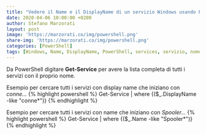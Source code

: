 ```yaml
---
title: "Vedere il Name e il DisplayName di un servizio Windows usando PowerShell"
date: 2020-04-06 10:00:00 +0200
author: Stefano Marzorati
layout: post
image: 'https://marzorati.co/img/powershell.png'
share-img: 'https://marzorati.co/img/powershell.png'
categories: [PowerShell]
tags: [Windows, Name, DisplayName, PowerShell, services, servizio, nome, visualizzato]
---
```

Da PowerShell digitare **Get-Service** per avere la lista completa di tutti i servizi con il proprio nome.   

Esempio per cercare tutti i servizi con display name che iniziano con *conne...*
{% highlight powershell %}
Get-Service | where {($_.DisplayName -like "conne*")}
{% endhighlight %}

Esempio per cercare tutti i servizi con name che iniziano con *Spooler...*
{% highlight powershell %}
Get-Service | where {($_.Name -like "Spooler*")}
{% endhighlight %}
